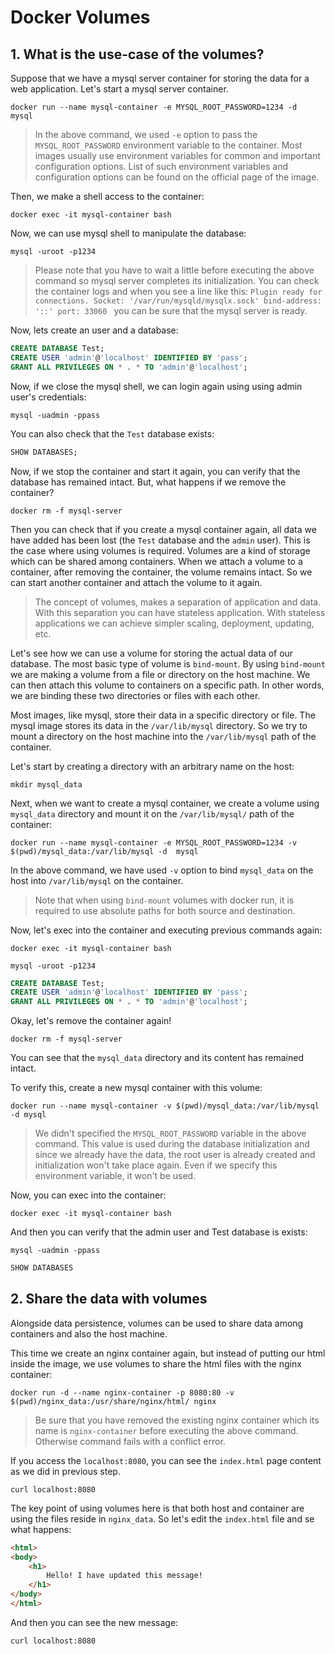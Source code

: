 # Docker Volumes

## 1. What is the use-case of the volumes?
Suppose that we have a mysql server container for storing the data for a web application. 
Let's start a mysql server container.
~~~
docker run --name mysql-container -e MYSQL_ROOT_PASSWORD=1234 -d  mysql
~~~
> In the above command, we used `-e` option to pass the `MYSQL_ROOT_PASSWORD` environment variable to the container. Most images usually use environment variables for common and important configuration options. List of such environment variables and configuration options can be found on the official page of the image. 

Then, we make a shell access to the container:
~~~
docker exec -it mysql-container bash
~~~
Now, we can use mysql shell to manipulate the database:
~~~
mysql -uroot -p1234
~~~
> Please note that you have to wait a little before executing the above command so mysql server completes its initialization. You can check the container logs and when you see a line like this: `Plugin ready for connections. Socket: '/var/run/mysqld/mysqlx.sock' bind-address: '::' port: 33060
` you can be sure that the mysql server is ready.

Now, lets create an user and a database:
~~~sql
CREATE DATABASE Test;
CREATE USER 'admin'@'localhost' IDENTIFIED BY 'pass';
GRANT ALL PRIVILEGES ON * . * TO 'admin'@'localhost';
~~~
Now, if we close the mysql shell, we can login again using using admin user's credentials:
~~~
mysql -uadmin -ppass
~~~
You can also check that the `Test` database exists:
~~~sql
SHOW DATABASES;
~~~
Now, if we stop the container and start it again, you can verify that the database has remained intact. But, what happens if we remove the container?
~~~
docker rm -f mysql-server
~~~
Then you can check that if you create a mysql container again, all data we have added has been lost (the `Test` database and the `admin` user). This is the case where using volumes is required. Volumes are a kind of storage which can be shared among containers. When we attach a volume to a container, after removing the container, the volume remains intact. So we can start another container  and attach the volume to it again.
> The concept of volumes, makes a separation of application and data. With this separation you can have stateless application. With stateless applications we can achieve simpler scaling, deployment, updating, etc.

Let's see how we can use a volume for storing the actual data of our database.
The most basic type of volume is `bind-mount`. By using `bind-mount` we are making a volume from a file or directory on the host machine. We can then attach this volume to containers on a specific path. In other words, we are binding these two directories or files with each other.

Most images, like mysql, store their data in a specific directory or file. The mysql image stores its data in the `/var/lib/mysql` directory. So we try to mount a directory on the host machine into the `/var/lib/mysql` path of the container.

Let's start by creating a directory with an arbitrary name on the host:
~~~
mkdir mysql_data
~~~
Next, when we want to create a mysql container, we create a volume using `mysql_data` directory and mount it on the `/var/lib/mysql/` path of the container:
~~~
docker run --name mysql-container -e MYSQL_ROOT_PASSWORD=1234 -v $(pwd)/mysql_data:/var/lib/mysql -d  mysql
~~~
In the above command, we have used `-v` option to bind `mysql_data` on the host into `/var/lib/mysql` on the container.
> Note that when using `bind-mount` volumes with docker run, it is required to use absolute paths for both source and destination. 

Now, let's exec into the container and executing previous commands again:
~~~
docker exec -it mysql-container bash
~~~

~~~
mysql -uroot -p1234
~~~
~~~sql
CREATE DATABASE Test;
CREATE USER 'admin'@'localhost' IDENTIFIED BY 'pass';
GRANT ALL PRIVILEGES ON * . * TO 'admin'@'localhost';
~~~
Okay, let's remove the container again!
~~~
docker rm -f mysql-server
~~~
You can see that the `mysql_data` directory and its content has remained intact. 

To verify this, create a new mysql container with this volume:
~~~
docker run --name mysql-container -v $(pwd)/mysql_data:/var/lib/mysql -d mysql
~~~
> We didn't specified the `MYSQL_ROOT_PASSWORD` variable in the above command. This value is used during the database initialization and since we already have the data, the root user is already created and initialization won't take place again. 
Even if we specify this environment variable, it won't be used.


Now, you can exec into the container:
~~~
docker exec -it mysql-container bash
~~~
And then you can verify that the admin user and Test database is exists:
~~~
mysql -uadmin -ppass
~~~
~~~sql
SHOW DATABASES
~~~

## 2. Share the data with volumes
Alongside data persistence, volumes can be used to share data among containers and also the host machine.

This time we create an nginx container again, but instead of putting our html inside the image, we use volumes to share the html files with the nginx container:
~~~
docker run -d --name nginx-container -p 8080:80 -v $(pwd)/nginx_data:/usr/share/nginx/html/ nginx
~~~
> Be sure that you have removed the existing nginx container which its name is `nginx-container` before executing the above command. Otherwise command fails with a conflict error.

If you access the `localhost:8080`, you can see the `index.html` page content as we did in previous step. 
~~~
curl localhost:8080
~~~
The key point of using volumes here is that both host and container are using the files reside in `nginx_data`. So let's edit the `index.html` file and se what happens:
~~~html
<html>
<body>
    <h1>
        Hello! I have updated this message!
    </h1>
</body>
</html>
~~~
And then you can see the new message:
~~~
curl localhost:8080
~~~



